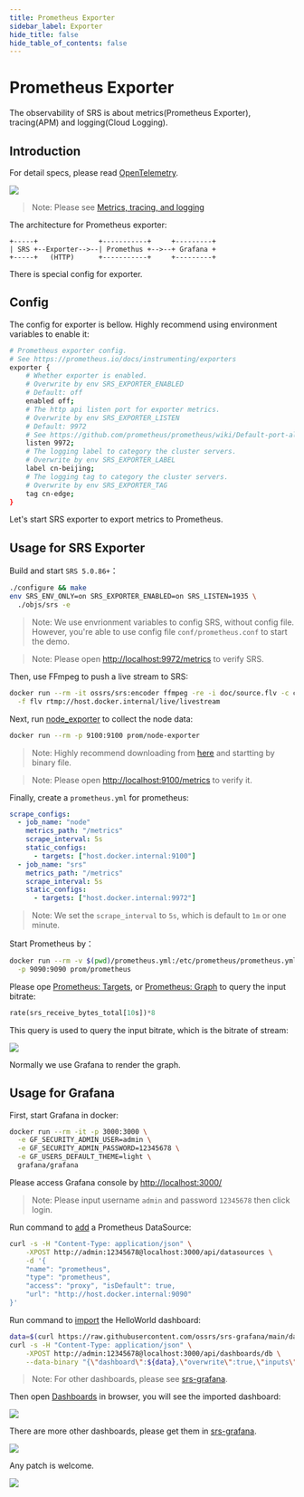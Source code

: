 ```yaml
---
title: Prometheus Exporter
sidebar_label: Exporter
hide_title: false
hide_table_of_contents: false
---
```


# Prometheus Exporter

The observability of SRS is about metrics(Prometheus Exporter), tracing(APM) and logging(Cloud Logging). 

## Introduction

For detail specs, please read [OpenTelemetry](https://opentelemetry.io/docs/concepts/observability-primer).

![](/img/doc-2022-10-30-001.png)

> Note: Please see [Metrics, tracing, and logging](https://peter.bourgon.org/blog/2017/02/21/metrics-tracing-and-logging.html)

The architecture for Prometheus exporter:

```
+-----+               +-----------+     +---------+
| SRS +--Exporter-->--| Promethus +-->--+ Grafana +
+-----+   (HTTP)      +-----------+     +---------+
```

There is special config for exporter.

## Config

The config for exporter is bellow. Highly recommend using environment variables to enable it:

```bash
# Prometheus exporter config.
# See https://prometheus.io/docs/instrumenting/exporters
exporter {
    # Whether exporter is enabled.
    # Overwrite by env SRS_EXPORTER_ENABLED
    # Default: off
    enabled off;
    # The http api listen port for exporter metrics.
    # Overwrite by env SRS_EXPORTER_LISTEN
    # Default: 9972
    # See https://github.com/prometheus/prometheus/wiki/Default-port-allocations
    listen 9972;
    # The logging label to category the cluster servers.
    # Overwrite by env SRS_EXPORTER_LABEL
    label cn-beijing;
    # The logging tag to category the cluster servers.
    # Overwrite by env SRS_EXPORTER_TAG
    tag cn-edge;
}
```

Let's start SRS exporter to export metrics to Prometheus.

## Usage for SRS Exporter

Build and start `SRS 5.0.86+`：

```bash
./configure && make
env SRS_ENV_ONLY=on SRS_EXPORTER_ENABLED=on SRS_LISTEN=1935 \
  ./objs/srs -e
```

> Note: We use envrionment variables to config SRS, without config file. However, you're able to use config file `conf/prometheus.conf` to start the demo.

> Note: Please open [http://localhost:9972/metrics](http://localhost:9972/metrics) to verify SRS.

Then, use FFmpeg to push a live stream to SRS:

```bash
docker run --rm -it ossrs/srs:encoder ffmpeg -re -i doc/source.flv -c copy \
  -f flv rtmp://host.docker.internal/live/livestream
```

Next, run [node_exporter](https://github.com/prometheus/node_exporter) to collect the node data:

```bash
docker run --rm -p 9100:9100 prom/node-exporter
```

> Note: Highly recommend downloading from [here](https://github.com/prometheus/node_exporter/releases) and startting by binary file.

> Note: Please open [http://localhost:9100/metrics](http://localhost:9100/metrics) to verify it.

Finally, create a `prometheus.yml` for prometheus:

```yml
scrape_configs:
  - job_name: "node"
    metrics_path: "/metrics"
    scrape_interval: 5s
    static_configs:
      - targets: ["host.docker.internal:9100"]
  - job_name: "srs"
    metrics_path: "/metrics"
    scrape_interval: 5s
    static_configs:
      - targets: ["host.docker.internal:9972"]
```

> Note: We set the `scrape_interval` to `5s`, which is default to `1m` or one minute.

Start Prometheus by：

```bash
docker run --rm -v $(pwd)/prometheus.yml:/etc/prometheus/prometheus.yml \
  -p 9090:9090 prom/prometheus
```

Please ope [Prometheus: Targets](http://localhost:9090/targets), or [Prometheus: Graph](http://localhost:9090/graph) to query the input bitrate:

```sql
rate(srs_receive_bytes_total[10s])*8
```

This query is used to query the input bitrate, which is the bitrate of stream:

![](/img/doc-2022-10-30-002.png)

Normally we use Grafana to render the graph.

## Usage for Grafana

First, start Grafana in docker:

```bash
docker run --rm -it -p 3000:3000 \
  -e GF_SECURITY_ADMIN_USER=admin \
  -e GF_SECURITY_ADMIN_PASSWORD=12345678 \
  -e GF_USERS_DEFAULT_THEME=light \
  grafana/grafana
```

Please access Grafana console by [http://localhost:3000/](http://localhost:3000/)

> Note: Please input username `admin` and password `12345678` then click login.

Run command to [add](https://grafana.com/docs/grafana/latest/developers/http_api/data_source/#create-a-data-source) a Prometheus DataSource:

```bash
curl -s -H "Content-Type: application/json" \
    -XPOST http://admin:12345678@localhost:3000/api/datasources \
    -d '{
    "name": "prometheus",
    "type": "prometheus",
    "access": "proxy", "isDefault": true,
    "url": "http://host.docker.internal:9090"
}'
```

Run command to [import](https://grafana.com/docs/grafana/latest/developers/http_api/dashboard/#create--update-dashboard) the HelloWorld dashboard:

```bash
data=$(curl https://raw.githubusercontent.com/ossrs/srs-grafana/main/dashboards/helloworld-import.json 2>/dev/null)
curl -s -H "Content-Type: application/json" \
    -XPOST http://admin:12345678@localhost:3000/api/dashboards/db \
    --data-binary "{\"dashboard\":${data},\"overwrite\":true,\"inputs\":[],\"folderId\":0}"
```

> Note: For other dashboards, please see [srs-grafana](https://github.com/ossrs/srs-grafana/tree/main/dashboards).

Then open [Dashboards](http://localhost:3000/dashboards) in browser, you will see the imported dashboard:

![](/img/doc-2022-10-30-003.png)

There are more other dashboards, please get them in [srs-grafana](https://github.com/ossrs/srs-grafana/tree/main/dashboards). 

![](/img/doc-2022-10-30-004.png)

Any patch is welcome.

![](https://ossrs.io/gif/v1/sls.gif?site=ossrs.io&path=/lts/doc/en/v7/exporter)

